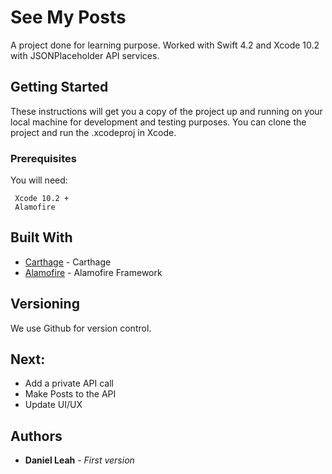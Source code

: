 # See My Posts

A project done for learning purpose. Worked with Swift 4.2 and Xcode 10.2 with JSONPlaceholder API services.

## Getting Started

These instructions will get you a copy of the project up and running on your local machine for development and testing purposes. You can clone the project and run the .xcodeproj in Xcode.

### Prerequisites
You will need:
```
 Xcode 10.2 +
 Alamofire
```

## Built With

* [Carthage](https://github.com/Carthage/Carthage) - Carthage
* [Alamofire](https://github.com/Alamofire/Alamofire) - Alamofire Framework

## Versioning

We use Github for version control. 

## Next:

* Add a private API call
* Make Posts to the API
* Update UI/UX

## Authors

* **Daniel Leah** - *First version*
